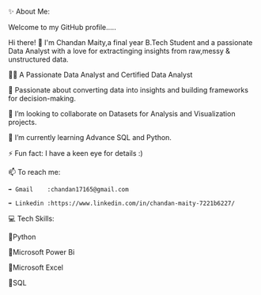 ✨ About Me:

Welcome to my GitHub profile.....

Hi there! 👋 I'm Chandan Maity,a final year B.Tech Student and a passionate Data Analyst with a love for extractinging insights from raw,messy & unstructured data.

👩‍💻 A Passionate Data Analyst and Certified Data Analyst

🎯 Passionate about converting data into insights and building frameworks for decision-making.

👯 I’m looking to collaborate on Datasets for Analysis and Visualization projects.

🌱 I’m currently learning Advance SQL and Python.

⚡ Fun fact: I have a keen eye for details :)


📫 To reach me: 

    ➡️ Gmail    :chandan17165@gmail.com
  
    ➡️ Linkedin :https://www.linkedin.com/in/chandan-maity-7221b6227/
  

💻 Tech Skills:

💠Python

💠Microsoft Power Bi

💠Microsoft Excel

💠SQL
